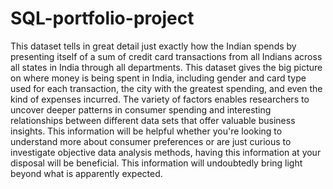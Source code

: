 # SQL-portfolio-project
This dataset tells in great detail just exactly how the Indian spends by presenting itself of a sum of credit card transactions from all Indians across all states in India through all departments. This dataset gives the big picture on where money is being spent in India, including gender and  card type used for each transaction, the city with the greatest spending, and even the kind of expenses incurred. The variety of factors enables researchers to uncover deeper patterns in consumer spending and interesting relationships between different data sets that offer valuable business insights. This information will be helpful whether you're looking to understand more about consumer preferences or are just curious to investigate objective data analysis methods, having this information at your disposal will be beneficial.  This information will undoubtedly bring light beyond what is apparently expected. 
